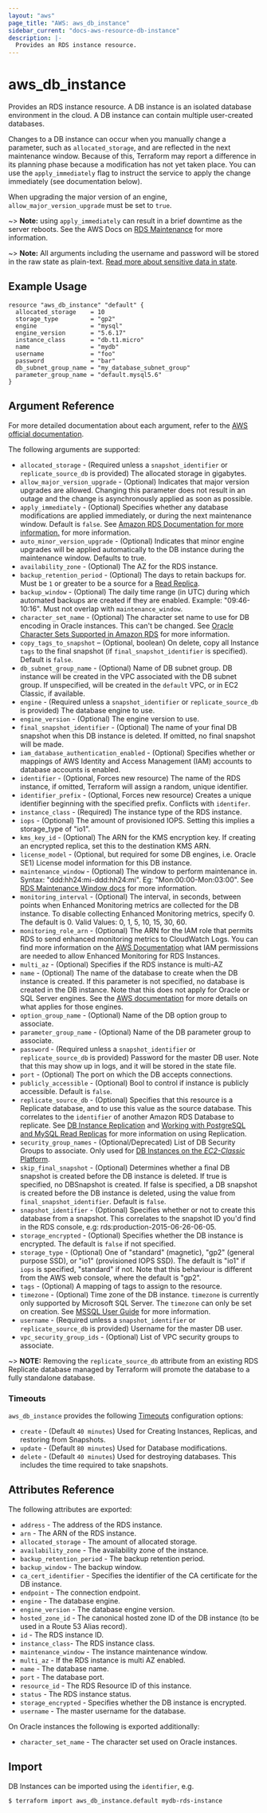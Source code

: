```yaml
---
layout: "aws"
page_title: "AWS: aws_db_instance"
sidebar_current: "docs-aws-resource-db-instance"
description: |-
  Provides an RDS instance resource.
---
```


# aws_db_instance

Provides an RDS instance resource.  A DB instance is an isolated database
environment in the cloud.  A DB instance can contain multiple user-created
databases.

Changes to a DB instance can occur when you manually change a parameter, such as
`allocated_storage`, and are reflected in the next maintenance window. Because
of this, Terraform may report a difference in its planning phase because a
modification has not yet taken place. You can use the `apply_immediately` flag
to instruct the service to apply the change immediately (see documentation
below).

When upgrading the major version of an engine, `allow_major_version_upgrade`
must be set to `true`.

~> **Note:** using `apply_immediately` can result in a brief downtime as the
server reboots. See the AWS Docs on [RDS Maintenance][2] for more information.

~> **Note:** All arguments including the username and password will be stored in
the raw state as plain-text. [Read more about sensitive data in
state](/docs/state/sensitive-data.html).

## Example Usage

```hcl
resource "aws_db_instance" "default" {
  allocated_storage    = 10
  storage_type         = "gp2"
  engine               = "mysql"
  engine_version       = "5.6.17"
  instance_class       = "db.t1.micro"
  name                 = "mydb"
  username             = "foo"
  password             = "bar"
  db_subnet_group_name = "my_database_subnet_group"
  parameter_group_name = "default.mysql5.6"
}
```

## Argument Reference

For more detailed documentation about each argument, refer to the [AWS official
documentation](http://docs.aws.amazon.com/AmazonRDS/latest/APIReference/API_CreateDBInstance.html).

The following arguments are supported:

* `allocated_storage` - (Required unless a `snapshot_identifier` or
`replicate_source_db` is provided) The allocated storage in gigabytes.
* `allow_major_version_upgrade` - (Optional) Indicates that major version
upgrades are allowed. Changing this parameter does not result in an outage and
the change is asynchronously applied as soon as possible.
* `apply_immediately` - (Optional) Specifies whether any database modifications
are applied immediately, or during the next maintenance window. Default is
`false`. See [Amazon RDS Documentation for more
information.](https://docs.aws.amazon.com/AmazonRDS/latest/UserGuide/Overview.DBInstance.Modifying.html)
for more information.
* `auto_minor_version_upgrade` - (Optional) Indicates that minor engine upgrades
will be applied automatically to the DB instance during the maintenance window.
Defaults to true.
* `availability_zone` - (Optional) The AZ for the RDS instance.
* `backup_retention_period` - (Optional) The days to retain backups for. Must be
`1` or greater to be a source for a [Read Replica][1].
* `backup_window` - (Optional) The daily time range (in UTC) during which
automated backups are created if they are enabled. Example: "09:46-10:16". Must
not overlap with `maintenance_window`.
* `character_set_name` - (Optional) The character set name to use for DB
encoding in Oracle instances. This can't be changed. See [Oracle Character Sets
Supported in Amazon
RDS](https://docs.aws.amazon.com/AmazonRDS/latest/UserGuide/Appendix.OracleCharacterSets.html)
for more information.
* `copy_tags_to_snapshot` – (Optional, boolean) On delete, copy all Instance
`tags` to the final snapshot (if `final_snapshot_identifier` is specified).
Default is `false`.
* `db_subnet_group_name` - (Optional) Name of DB subnet group. DB instance will
be created in the VPC associated with the DB subnet group. If unspecified, will
be created in the `default` VPC, or in EC2 Classic, if available.
* `engine` - (Required unless a `snapshot_identifier` or `replicate_source_db`
is provided) The database engine to use.
* `engine_version` - (Optional) The engine version to use.
* `final_snapshot_identifier` - (Optional) The name of your final DB snapshot
when this DB instance is deleted. If omitted, no final snapshot will be made.
* `iam_database_authentication_enabled` - (Optional) Specifies whether or
mappings of AWS Identity and Access Management (IAM) accounts to database
accounts is enabled.
* `identifier` - (Optional, Forces new resource) The name of the RDS instance,
if omitted, Terraform will assign a random, unique identifier.
* `identifier_prefix` - (Optional, Forces new resource) Creates a unique
identifier beginning with the specified prefix. Conflicts with `identifer`.
* `instance_class` - (Required) The instance type of the RDS instance.
* `iops` - (Optional) The amount of provisioned IOPS. Setting this implies a
storage_type of "io1".
* `kms_key_id` - (Optional) The ARN for the KMS encryption key. If creating an
encrypted replica, set this to the destination KMS ARN.
* `license_model` - (Optional, but required for some DB engines, i.e. Oracle
SE1) License model information for this DB instance.
* `maintenance_window` - (Optional) The window to perform maintenance in.
Syntax: "ddd:hh24:mi-ddd:hh24:mi". Eg: "Mon:00:00-Mon:03:00". See [RDS
Maintenance Window
docs](http://docs.aws.amazon.com/AmazonRDS/latest/UserGuide/USER_UpgradeDBInstance.Maintenance.html#AdjustingTheMaintenanceWindow)
for more information.
* `monitoring_interval` - (Optional) The interval, in seconds, between points
when Enhanced Monitoring metrics are collected for the DB instance. To disable
collecting Enhanced Monitoring metrics, specify 0. The default is 0. Valid
Values: 0, 1, 5, 10, 15, 30, 60.
* `monitoring_role_arn` - (Optional) The ARN for the IAM role that permits RDS
to send enhanced monitoring metrics to CloudWatch Logs. You can find more
information on the [AWS
Documentation](https://docs.aws.amazon.com/AmazonRDS/latest/UserGuide/USER_Monitoring.html)
what IAM permissions are needed to allow Enhanced Monitoring for RDS Instances.
* `multi_az` - (Optional) Specifies if the RDS instance is multi-AZ
* `name` - (Optional) The name of the database to create when the DB instance is created. If this parameter is not specified, no database is created in the DB instance. Note that this does not apply for Oracle or SQL Server engines. See the [AWS documentation](http://docs.aws.amazon.com/cli/latest/reference/rds/create-db-instance.html) for more details on what applies for those engines.
* `option_group_name` - (Optional) Name of the DB option group to associate.
* `parameter_group_name` - (Optional) Name of the DB parameter group to
associate.
* `password` - (Required unless a `snapshot_identifier` or `replicate_source_db`
is provided) Password for the master DB user. Note that this may show up in
logs, and it will be stored in the state file.
* `port` - (Optional) The port on which the DB accepts connections.
* `publicly_accessible` - (Optional) Bool to control if instance is publicly
accessible. Default is `false`.
* `replicate_source_db` - (Optional) Specifies that this resource is a Replicate
database, and to use this value as the source database. This correlates to the
`identifier` of another Amazon RDS Database to replicate. See [DB Instance
Replication][1] and [Working with PostgreSQL and MySQL Read
Replicas](https://docs.aws.amazon.com/AmazonRDS/latest/UserGuide/USER_ReadRepl.html)
for more information on using Replication.
* `security_group_names` - (Optional/Deprecated) List of DB Security Groups to
associate. Only used for [DB Instances on the _EC2-Classic_
Platform](https://docs.aws.amazon.com/AmazonRDS/latest/UserGuide/USER_VPC.html#USER_VPC.FindDefaultVPC).
* `skip_final_snapshot` - (Optional) Determines whether a final DB snapshot is
created before the DB instance is deleted. If true is specified, no DBSnapshot
is created. If false is specified, a DB snapshot is created before the DB
instance is deleted, using the value from `final_snapshot_identifier`. Default
is `false`.
* `snapshot_identifier` - (Optional) Specifies whether or not to create this
database from a snapshot. This correlates to the snapshot ID you'd find in the
RDS console, e.g: rds:production-2015-06-26-06-05.
* `storage_encrypted` - (Optional) Specifies whether the DB instance is
encrypted. The default is `false` if not specified.
* `storage_type` - (Optional) One of "standard" (magnetic), "gp2" (general
purpose SSD), or "io1" (provisioned IOPS SSD). The default is "io1" if `iops` is
specified, "standard" if not. Note that this behaviour is different from the AWS
web console, where the default is "gp2".
* `tags` - (Optional) A mapping of tags to assign to the resource.
* `timezone` - (Optional) Time zone of the DB instance. `timezone` is currently
only supported by Microsoft SQL Server. The `timezone` can only be set on
creation. See [MSSQL User
Guide](http://docs.aws.amazon.com/AmazonRDS/latest/UserGuide/CHAP_SQLServer.html#SQLServer.Concepts.General.TimeZone)
for more information.
* `username` - (Required unless a `snapshot_identifier` or `replicate_source_db`
is provided) Username for the master DB user.
* `vpc_security_group_ids` - (Optional) List of VPC security groups to
associate.

~> **NOTE:** Removing the `replicate_source_db` attribute from an existing RDS
Replicate database managed by Terraform will promote the database to a fully
standalone database.

### Timeouts

`aws_db_instance` provides the following
[Timeouts](/docs/configuration/resources.html#timeouts) configuration options:

- `create` - (Default `40 minutes`) Used for Creating Instances, Replicas, and
restoring from Snapshots.
- `update` - (Default `80 minutes`) Used for Database modifications.
- `delete` - (Default `40 minutes`) Used for destroying databases. This includes
the time required to take snapshots.

[1]:
https://docs.aws.amazon.com/AmazonRDS/latest/UserGuide/Overview.Replication.html
[2]:
https://docs.aws.amazon.com/AmazonRDS/latest/UserGuide/USER_UpgradeDBInstance.Maintenance.html

## Attributes Reference

The following attributes are exported:

* `address` - The address of the RDS instance.
* `arn` - The ARN of the RDS instance.
* `allocated_storage` - The amount of allocated storage.
* `availability_zone` - The availability zone of the instance.
* `backup_retention_period` - The backup retention period.
* `backup_window` - The backup window.
* `ca_cert_identifier` - Specifies the identifier of the CA certificate for the
DB instance.
* `endpoint` - The connection endpoint.
* `engine` - The database engine.
* `engine_version` - The database engine version.
* `hosted_zone_id` - The canonical hosted zone ID of the DB instance (to be used
in a Route 53 Alias record).
* `id` - The RDS instance ID.
* `instance_class`- The RDS instance class.
* `maintenance_window` - The instance maintenance window.
* `multi_az` - If the RDS instance is multi AZ enabled.
* `name` - The database name.
* `port` - The database port.
* `resource_id` - The RDS Resource ID of this instance.
* `status` - The RDS instance status.
* `storage_encrypted` - Specifies whether the DB instance is encrypted.
* `username` - The master username for the database.

On Oracle instances the following is exported additionally:

* `character_set_name` - The character set used on Oracle instances.

## Import

DB Instances can be imported using the `identifier`, e.g.

```
$ terraform import aws_db_instance.default mydb-rds-instance
```
